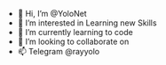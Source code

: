 - 👋 Hi, I’m @YoloNet
- 👀 I’m interested in Learning new Skills
- 🌱 I’m currently learning to code
- 💞️ I’m looking to collaborate on 
- 📫 Telegram @rayyolo

<!---
YoloNet/YoloNet is a ✨ special ✨ repository because its `README.md` (this file) appears on your GitHub profile.
You can click the Preview link to take a look at your changes.
--->
